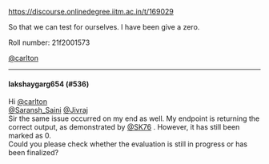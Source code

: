https://discourse.onlinedegree.iitm.ac.in/t/169029

So that we can test for ourselves. I have been give a zero.</p>
<p>Roll number: 21f2001573</p>
<p><a class="mention" href="/u/carlton">@carlton</a></p><hr>

<h4>lakshaygarg654 (#536)</h4>
<p>Hi <a class="mention" href="/u/carlton">@carlton</a><br/>
<a class="mention" href="/u/saransh_saini">@Saransh_Saini</a> <a class="mention" href="/u/jivraj">@Jivraj</a><br/>
Sir the same issue occurred on my end as well. My endpoint is returning the correct output, as demonstrated by <a class="mention" href="/u/sk76">@SK76</a> . However, it has still been marked as 0.<br/>
Could you please check whether the evaluation is still in progress or has been finalized?
